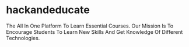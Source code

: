 # hackandeducate
The All In One Platform To Learn Essential Courses. Our Mission Is To Encourage Students To Learn New Skills And Get Knowledge Of Different Technologies.
